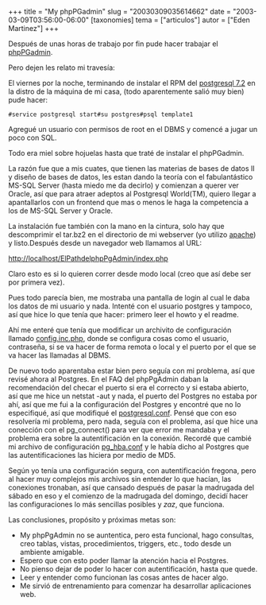 +++
title = "My phpPGadmin"
slug = "20030309035614662"
date = "2003-03-09T03:56:00-06:00"
[taxonomies]
tema = ["articulos"]
autor = ["Eden Martinez"]
+++

Después de unas horas de trabajo por fin pude hacer trabajar el
[phpPGadmin](http://phppgadmin.sourceforge.net).

Pero dejen les relato mi travesía:

El viernes por la noche, terminando de instalar el RPM del [postgresql
7.2](http://www.postgresql.org) en la distro de la máquina de mi casa,
(todo aparentemente salió muy bien) pude hacer:

<!-- more -->
    #service postgresql start#su postgres#psql template1

Agregué un usuario con permisos de root en el DBMS y comencé a jugar un
poco con SQL.

Todo era miel sobre hojuelas hasta que traté de instalar el phpPGadmin.

La razón fue que a mis cuates, que tienen las materias de bases de datos
II y diseño de bases de datos, les estan dando la teoría con el
fabulantástico MS-SQL Server (hasta miedo me da decirlo) y comienzan a
querer ver Oracle, así que para atraer adeptos al Postgresql World(TM),
quiero llegar a apantallarlos con un frontend que mas o menos le haga la
competencia a los de MS-SQL Server y Oracle.

La instalación fue también con la mano en la cintura, solo hay que
descomprimir el tar.bz2 en el directorio de mi webserver (yo utilizo
[apache](http://www.apache.org)) y listo.Después desde un navegador web
llamamos al URL:

<http://localhost/ElPathdelphpPgAdmin/index.php>

Claro esto es si lo quieren correr desde modo local (creo que así debe
ser por primera vez).

Pues todo parecía bien, me mostraba una pantalla de login al cual le
daba los datos de mi usuario y nada. Intenté con el usuario postgres y
tampoco, así que hice lo que tenía que hacer: primero leer el howto y el
readme.

Ahí me enteré que tenía que modificar un archivito de configuración
llamado
[config.inc.php](http://red.coral.com.mx/clone/configfiles/config.inc.php.txt),
donde se configura cosas como el usuario, contraseña, si se va hacer de
forma remota o local y el puerto por el que se va hacer las llamadas al
DBMS.

De nuevo todo aparentaba estar bien pero seguía con mi problema, así que
revisé ahora al Postgres. En el FAQ del phpPgAdmin daban la
recomendación del checar el puerto si era el correcto y si estaba
abierto, así que me hice un netstat -aut y nada, el puerto del Postgres
no estaba por ahí, así que me fui a la configuración del Postgres y
encontré que no lo especifiqué, así que modifiqué el
[postgresql.conf](http://red.coral.com.mx/clone/configfiles/postgresql.conf).
Pensé que con eso resolvería mi problema, pero nada, seguía con el
problema, así que hice una conección con el pg_connect() para ver que
error me mandaba y el problema era sobre la autentificación en la
conexión. Recordé que cambié mi archivo de configuración
[pg_hba.conf](http://red.coral.com.mx/clone/configfiles/pg_hba.conf) y
le había dicho al Postgres que las autentificaciones las hiciera por
medio de MD5.

Según yo tenía una configuración segura, con autentificación fregona,
pero al hacer muy complejos mis archivos sin entender lo que hacían, las
conexiones tronaban, así que cansado después de pasar la madrugada del
sábado en eso y el comienzo de la madrugada del domingo, decidí hacer
las configuraciones lo más sencillas posibles y *zaz*, que funciona.

Las conclusiones, propósito y próximas metas son:

- My phpPgAdmin no se auntentica, pero esta funcional, hago consultas,
    creo tablas, vistas, procedimientos, triggers, etc., todo desde un
    ambiente amigable.
- Espero que con esto poder llamar la atención hacia el Postgres.
- No pienso dejar de poder lo hacer con autentificación, hasta que
    quede.
- Leer y entender como funcionan las cosas antes de hacer algo.
- Me sirvió de entrenamiento para comenzar ha desarrollar aplicaciones
    web.
